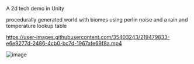 
A 2d tech demo in Unity

procedurally generated world with biomes using perlin noise and a rain and temperature lookup table

https://user-images.githubusercontent.com/35403243/219479833-e6e9277d-2486-4cb0-bc7d-1967afe69f8a.mp4

![image](https://user-images.githubusercontent.com/35403243/219480102-f86d3310-8dab-445b-b08f-e51b1103cd47.png)
